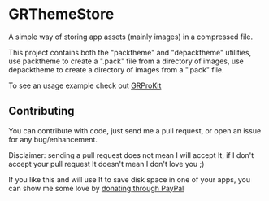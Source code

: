 # GRThemeStore

A simple way of storing app assets (mainly images) in a compressed file.

This project contains both the "packtheme" and "depacktheme" utilities, use packtheme to create a ".pack" file from a directory of images, use depacktheme to create a directory of images from a ".pack" file.

To see an usage example check out [GRProKit](https://github.com/insidegui/GRProKit)

## Contributing

You can contribute with code, just send me a pull request, or open an issue for any bug/enhancement.

Disclaimer: sending a pull request does not mean I will accept It, if I don't accept your pull request It doesn't mean I don't love you ;)

If you like this and will use It to save disk space in one of your apps, you can show me some love by [donating through PayPal](https://www.paypal.com/cgi-bin/webscr?cmd=_donations&business=386Y2DFSN5X94&lc=BR&item_name=Guilherme%20Rambo&item_number=1001&currency_code=USD&bn=PP%2dDonationsBF%3abtn_donate_LG%2egif%3aNonHosted)
